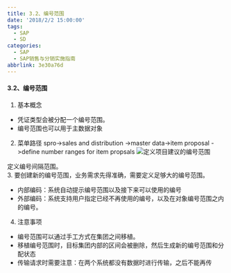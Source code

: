 ```yaml
---
title: 3.2、编号范围
date: '2018/2/2 15:00:00'
tags:
  - SAP
  - SD
categories:
  - SAP
  - SAP销售与分销实施指南
abbrlink: 3e30a76d
---
```

#### 3.2、编号范围

1. 基本概念
* 凭证类型会被分配一个编号范围。
* 编号范围也可以用于主数据对象

2. 菜单路径
    spro->sales and distribution ->master data->item proposal ->define number ranges for item propsals
![定义项目建议的编号范围](/blog/images/SAP销售与分销实施指南/图3.2_1.png '定义项目建议的编号范围')

  定义编号间隔范围。  
3. 要创建新的编号范围，业务需求先得准确，需要定义足够大的编号范围。
* 内部编码：系统自动提示编号范围以及接下来可以使用的编号
* 外部编码：系统支持用户指定已经不再使用的编号，以及在对象编号范围之内的编号。

4. 注意事项
* 编号范围可以通过手工方式在集团之间移植。
* 移植编号范围时，目标集团内部的区间会被删除，然后生成新的编号范围和分配状态
* 传输请求时需要注意：在两个系统都没有数据时进行传输，之后不能再传